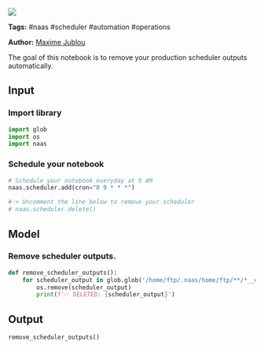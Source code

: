 <a href="https://app.naas.ai/user-redirect/naas/downloader?url=https://raw.githubusercontent.com/jupyter-naas/awesome-notebooks/master/Naas/Naas_Remove_Scheduler_Outputs.ipynb" target="_parent"><img src="https://naasai-public.s3.eu-west-3.amazonaws.com/open_in_naas.svg"/></a>

**Tags:** #naas #scheduler #automation #operations

**Author:** [Maxime Jublou](https://www.linkedin.com/in/maximejublou)

The goal of this notebook is to remove your production scheduler outputs automatically.

## Input

### Import library


```python
import glob
import os
import naas
```

### Schedule your notebook


```python
# Schedule your notebook everyday at 9 AM
naas.scheduler.add(cron="0 9 * * *")

#-> Uncomment the line below to remove your scheduler
# naas.scheduler.delete()
```

## Model

### Remove scheduler outputs.


```python
def remove_scheduler_outputs():
    for scheduler_output in glob.glob('/home/ftp/.naas/home/ftp/**/*__output_*.ipynb', recursive=True):
        os.remove(scheduler_output)
        print(f'✅ DELETED: {scheduler_output}')
```

## Output


```python
remove_scheduler_outputs()
```
